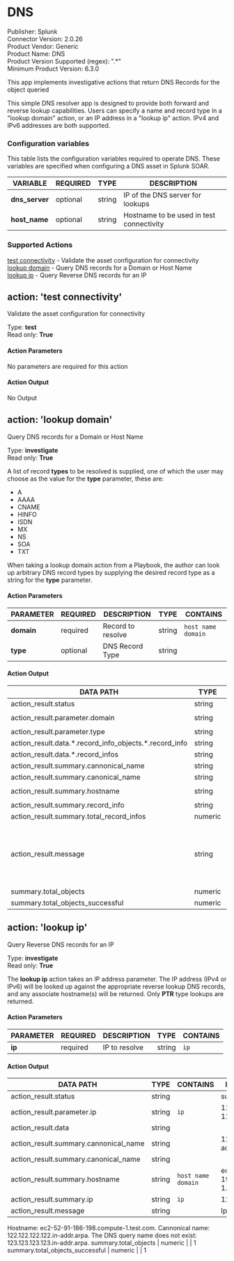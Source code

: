 [comment]: # "Auto-generated SOAR connector documentation"
# DNS

Publisher: Splunk  
Connector Version: 2.0.26  
Product Vendor: Generic  
Product Name: DNS  
Product Version Supported (regex): ".\*"  
Minimum Product Version: 6.3.0  

This app implements investigative actions that return DNS Records for the object queried

[comment]: # " File: README.md"
[comment]: # "  Copyright (c) 2016-2024 Splunk Inc."
[comment]: # ""
[comment]: # "Licensed under the Apache License, Version 2.0 (the 'License');"
[comment]: # "you may not use this file except in compliance with the License."
[comment]: # "You may obtain a copy of the License at"
[comment]: # ""
[comment]: # "    http://www.apache.org/licenses/LICENSE-2.0"
[comment]: # ""
[comment]: # "Unless required by applicable law or agreed to in writing, software distributed under"
[comment]: # "the License is distributed on an 'AS IS' BASIS, WITHOUT WARRANTIES OR CONDITIONS OF ANY KIND,"
[comment]: # "either express or implied. See the License for the specific language governing permissions"
[comment]: # "and limitations under the License."
[comment]: # ""
This simple DNS resolver app is designed to provide both forward and reverse lookup capabilities.
Users can specify a name and record type in a "lookup domain" action, or an IP address in a "lookup
ip" action. IPv4 and IPv6 addresses are both supported.


### Configuration variables
This table lists the configuration variables required to operate DNS. These variables are specified when configuring a DNS asset in Splunk SOAR.

VARIABLE | REQUIRED | TYPE | DESCRIPTION
-------- | -------- | ---- | -----------
**dns_server** |  optional  | string | IP of the DNS server for lookups
**host_name** |  optional  | string | Hostname to be used in test connectivity

### Supported Actions  
[test connectivity](#action-test-connectivity) - Validate the asset configuration for connectivity  
[lookup domain](#action-lookup-domain) - Query DNS records for a Domain or Host Name  
[lookup ip](#action-lookup-ip) - Query Reverse DNS records for an IP  

## action: 'test connectivity'
Validate the asset configuration for connectivity

Type: **test**  
Read only: **True**

#### Action Parameters
No parameters are required for this action

#### Action Output
No Output  

## action: 'lookup domain'
Query DNS records for a Domain or Host Name

Type: **investigate**  
Read only: **True**

A list of record <b>types</b> to be resolved is supplied, one of which the user may choose as the value for the <b>type</b> parameter, these are:<br><ul><li>A</li><li>AAAA</li><li>CNAME</li><li>HINFO</li><li>ISDN</li><li>MX</li><li>NS</li><li>SOA</li><li>TXT</li></ul>When taking a lookup domain action from a Playbook, the author can look up arbitrary DNS record types by supplying the desired record type as a string for the <b>type</b> parameter.

#### Action Parameters
PARAMETER | REQUIRED | DESCRIPTION | TYPE | CONTAINS
--------- | -------- | ----------- | ---- | --------
**domain** |  required  | Record to resolve | string |  `host name`  `domain` 
**type** |  optional  | DNS Record Type | string | 

#### Action Output
DATA PATH | TYPE | CONTAINS | EXAMPLE VALUES
--------- | ---- | -------- | --------------
action_result.status | string |  |   success  failed 
action_result.parameter.domain | string |  `host name`  `domain`  |   test.com 
action_result.parameter.type | string |  |  
action_result.data.\*.record_info_objects.\*.record_info | string |  `ip`  |   122.122.122.122 
action_result.data.\*.record_infos | string |  `ip`  |   122.122.122.122 
action_result.summary.cannonical_name | string |  |   phantomtest.com.  test.com. 
action_result.summary.canonical_name | string |  |  
action_result.summary.hostname | string |  `host name`  `domain`  |   ffobaaar.com 
action_result.summary.record_info | string |  `ip`  |   122.122.122.122 
action_result.summary.total_record_infos | numeric |  |   1  6 
action_result.message | string |  |   None of DNS query names exist: ['ffobaaar.com.', 'ffobaaar.com.localdomain.']  Record info: 54.239.25.192, Total record infos: 6, Cannonical name: amazon.com. 
summary.total_objects | numeric |  |   1 
summary.total_objects_successful | numeric |  |   1   

## action: 'lookup ip'
Query Reverse DNS records for an IP

Type: **investigate**  
Read only: **True**

The <b>lookup ip</b> action takes an IP address parameter. The IP address (IPv4 or IPv6) will be looked up against the appropriate reverse lookup DNS records, and any associate hostname(s) will be returned. Only <b>PTR</b> type lookups are returned.

#### Action Parameters
PARAMETER | REQUIRED | DESCRIPTION | TYPE | CONTAINS
--------- | -------- | ----------- | ---- | --------
**ip** |  required  | IP to resolve | string |  `ip` 

#### Action Output
DATA PATH | TYPE | CONTAINS | EXAMPLE VALUES
--------- | ---- | -------- | --------------
action_result.status | string |  |   success  failed 
action_result.parameter.ip | string |  `ip`  |   122.122.122.122  123.123.123.123 
action_result.data | string |  |  
action_result.summary.cannonical_name | string |  |   122.122.122.122.in-addr.arpa. 
action_result.summary.canonical_name | string |  |  
action_result.summary.hostname | string |  `host name`  `domain`  |   ec2-52-91-186-198.compute-1.test.com. 
action_result.summary.ip | string |  `ip`  |   122.122.122.122 
action_result.message | string |  |   Ip: 122.122.122.122
Hostname: ec2-52-91-186-198.compute-1.test.com.
Cannonical name: 122.122.122.122.in-addr.arpa.  The DNS query name does not exist: 123.123.123.123.in-addr.arpa. 
summary.total_objects | numeric |  |   1 
summary.total_objects_successful | numeric |  |   1 